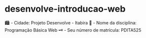 # desenvolve-introducao-web
:cityscape: - Cidade: Projeto Desenvolve - Itabira
:notebook: - Nome da disciplina: Programação Básica Web
:old_key: - Seu número de matrícula: PDITA525